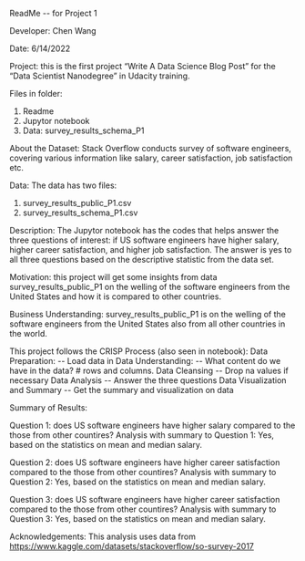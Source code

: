 ReadMe 
-- for Project 1 

Developer: Chen Wang

Date: 6/14/2022

Project: this is the first project “Write A Data Science Blog Post” for the “Data Scientist Nanodegree” in Udacity training. 

Files in folder: 
1.	Readme
2.	Jupytor notebook
3.	Data: survey_results_schema_P1

About the Dataset: 
Stack Overflow conducts survey of software engineers, covering various information like salary, career satisfaction, job satisfaction etc. 

Data: 
The data has two files:
1.	survey_results_public_P1.csv 
2.	survey_results_schema_P1.csv 

Description: The Jupytor notebook has the codes that helps answer the three questions of interest: if US software engineers have higher salary, higher career satisfaction, and higher job satisfaction. The answer is yes to all three questions based on the descriptive statistic from the data set. 

Motivation: this project will get some insights from data survey_results_public_P1 on the welling of the software engineers from the United States and how it is compared to other countries. 

Business Understanding: survey_results_public_P1 is on the welling of the software engineers from the United States also from all other countries in the world. 

This project follows the CRISP Process (also seen in notebook): 
Data Preparation: 
    -- Load data in 
Data Understanding: 
    -- What content do we have in the data? # rows and columns. 
Data Cleansing
    -- Drop na values if necessary
Data Analysis 
    -- Answer the three questions
Data Visualization and Summary
    -- Get the summary and visualization on data 


Summary of Results:

Question 1: does US software engineers have higher salary compared to the those from other countires? 
Analysis with summary to Question 1: Yes, based on the statistics on mean and median salary. 

Question 2: does US software engineers have higher career satisfaction compared to the those from other countires?
Analysis with summary to Question 2: Yes, based on the statistics on mean and median salary.

Question 3: does US software engineers have higher career satisfaction compared to the those from other countires?
Analysis with summary to Question 3: Yes, based on the statistics on mean and median salary.


Acknowledgements: 
This analysis uses data from  https://www.kaggle.com/datasets/stackoverflow/so-survey-2017 
